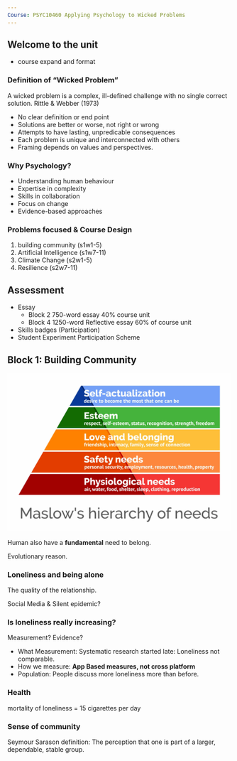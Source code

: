 ```yaml
---
Course: PSYC10460 Applying Psychology to Wicked Problems
---
```


## Welcome to the unit

- course expand and format

### Definition of “Wicked Problem”

A wicked problem is a complex, ill-defined challenge with no single correct solution.
Rittle & Webber (1973)
- No clear definition or end point
- Solutions are better or worse, not right or wrong
- Attempts to have lasting, unpredicable consequences
- Each problem is unique and interconnected with others
- Framing depends on values and perspectives.

### Why Psychology?

- Understanding human behaviour
- Expertise in complexity
- Skills in collaboration
- Focus on change
- Evidence-based approaches

### Problems focused & Course Design

1. building community (s1w1-5)
2. Artificial Intelligence (s1w7-11)
3. Climate Change (s2w1-5)
4. Resilience (s2w7-11)

## Assessment

- Essay
	- Block 2 750-word essay 40% course unit
	- Block 4 1250-word Reflective essay 60% of course unit
- Skills badges (Participation)
- Student Experiment Participation Scheme

## Block 1: Building Community

![Maslow's Hierarchy of Needs](assets/Pasted%20image%2020250929153715.png)

Human also have a **fundamental** need to belong.

Evolutionary reason.

### Loneliness and being alone

The quality of the relationship.

Social Media & Silent epidemic?

### Is loneliness really increasing?

Measurement? Evidence?

- What Measurement: Systematic research started late: Loneliness not comparable.
- How we measure: **App Based measures, not cross platform**
- Population: People discuss more loneliness more than before.

### Health

mortality of loneliness = 15 cigarettes per
day

### Sense of community

Seymour Sarason definition: The perception that one is part of a larger, dependable, stable group.